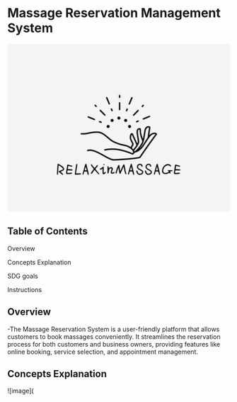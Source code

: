 # Massage Reservation Management System

![image](https://github.com/kobebryan31/RELAXinMASSAGE/blob/main/Images/LOGO.jpg)

## Table of Contents

Overview

Concepts Explanation

SDG goals

Instructions

## Overview

-The Massage Reservation System is a user-friendly platform that allows customers to book massages conveniently. It streamlines the reservation process for both customers and business owners, providing features like online booking, service selection, and appointment management.

## Concepts Explanation

![image](
